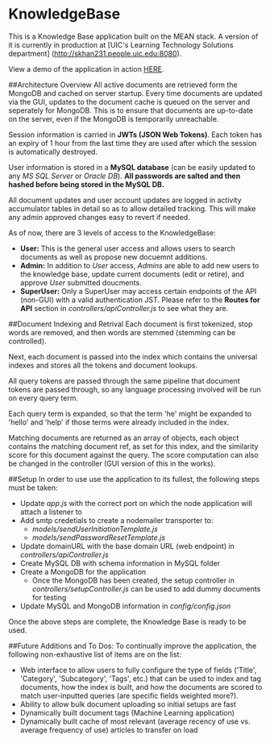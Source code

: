# KnowledgeBase
This is a Knowledge Base application built on the MEAN stack. A version of it is currently in production at [UIC's Learning Technology Solutions department] (http://skhan231.people.uic.edu:8080).

View a demo of the application in action [HERE](https://youtu.be/mDB5pSo57go).

##Architecture Overview
All active documents are retrieved form the MongoDB and cached on server startup. Every time documents are updated via the GUI, updates to the document cache is queued on the server and seperately for MongoDB. This is to ensure that documents are up-to-date on the server, even if the MongoDB is temporarily unreachable. 

Session information is carried in __JWTs (JSON Web Tokens)__. Each token has an expiry of 1 hour from the last time they are used after which the session is automatically destroyed. 

User information is stored in a __MySQL database__ (can be easily updated to any _MS SQL Server_ or _Oracle DB_). __All passwords are salted and then hashed before being stored in the MySQL DB.__

All document updates and user account updates are logged in activity accumulator tables in detail so as to allow detailed tracking. This will make any admin approved changes easy to revert if needed.

As of now, there are 3 levels of access to the KnowledgeBase:
- __User:__ This is the general user access and allows users to search documents as well as propose new docuemnt additions. 
- __Admin:__ In addition to _User_ access, _Admins_ are able to add new users to the knowledge base, update current documents (edit or retire), and approve _User_ submitted doucments.
- __SuperUser:__ Only a SuperUser may access certain endpoints of the API (non-GUI) with a valid authentication JST. Please refer to the __Routes for API__ section in _controllers/apiController.js_ to see what they are.

##Document Indexing and Retrival
Each document is first tokenized, stop words are removed, and then words are stemmed (stemming can be controlled).

Next, each document is passed into the index which contains the universal indexes and stores all the tokens and document lookups.

All query tokens are passed through the same pipeline that document tokens are passed through, so any language processing involved will be run on every query term.

Each query term is expanded, so that the term 'he' might be expanded to 'hello' and 'help' if those terms were already included in the index.

Matching documents are returned as an array of objects, each object contains the matching document ref, as set for this index, and the similarity score for this document against the query. The score computation can also be changed in the controller (GUI version of this in the works).

##Setup
In order to use use the application to its fullest, the following steps must be taken:
- Update _app.js_ with the correct port on which the node application will attach a listener to
- Add smtp credetials to create a nodemailer transporter to:
  - _models/sendUserInitiationTemplate.js_ 
  - _models/sendPasswordResetTemplate.js_
- Update domainURL with the base domain URL (web endpoint) in _controllers/apiController.js_
- Create MySQL DB with schema information in MySQL folder
- Create a MongoDB for the application
  - Once the MongoDB has been created, the setup controller in _controllers/setupController.js_ can be used to add dummy documents for testing
- Update MySQL and MongoDB information in _config/config.json_

Once the above steps are complete, the Knowledge Base is ready to be used.

##Future Additions and To Dos:
To continually improve the application, the following non-exhaustive list of items are on the list:
- Web interface to allow users to fully configure the type of fields ('Title', 'Category', 'Subcategory', 'Tags', etc.) that can be used to index and tag documents, how the index is built, and how the documents are scored to match user-inputted queries (are specific fields weighted more?). 
- Ability to allow bulk document uploading so initial setups are fast
- Dynamically built document tags (Machine Learning application)
- Dynamically built cache of most relevant (average recency of use vs. average frequency of use) articles to transfer on load

